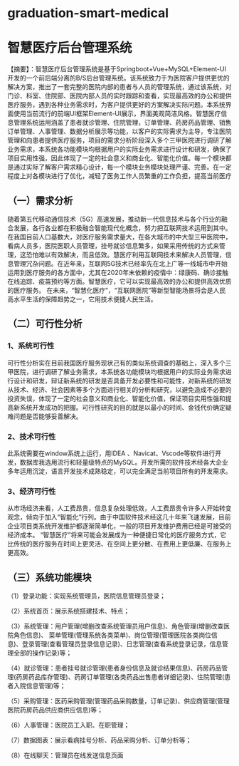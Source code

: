 # graduation-smart-medical


# 智慧医疗后台管理系统

【摘要】：智慧医疗后台管理系统是基于Springboot+Vue+MySQL+Element-UI开发的一个前后端分离的B/S后台管理系统。该系统致力于为医院客户提供更优的解决方案，推出了一套完整的医院内部的患者与人员的管理系统，通过该系统，对门诊、科室、住院部、医院内部人员的实时跟踪和查看，实现最高效的办公和提供医疗服务，遇到各种业务需求时，为客户提供更好的方案解决实际问题。本系统界面使用当前流行的前端UI框架Element-UI展示，界面美观简洁风格。智慧医疗信息管理系统运用涵盖了患者就诊管理、住院管理，订单管理、药房药品管理、销售订单管理、人事管理、数据分析展示等功能，以客户的实际需求为主导，专注医院管理和向患者提供医疗服务，项目的需求分析阶段深入多个三甲医院进行调研了解业务需求，本系统各功能模块均根据用户的实际业务需求进行设计和研发，确保了项目实用性强，因此体现了一定的社会意义和商业化、智能化价值。每一个模块都是通过实际了解客户需求精心设计，每一个模块业务模块处理严谨、完善。在一定程度上对各模块进行了优化，减轻了医务工作人员繁重的工作负担，提高当前医疗

## （一）需求分析
随着第五代移动通信技术（5G）高速发展，推动新一代信息技术与各个行业的融合发展，各行各业都在积极融合智能现代化概念，努力把互联网技术运用到其中。在我国目前人口基数大，对医疗服务需求量大，在各大城市的中大型三甲医院中，看病人员多，医院医职人员管理，挂号就诊信息繁多，如果采用传统的方式来管理，这恐怕难以有效解决，而且低效。慧医疗利用互联网技术来解决人员管理，信息管理冗杂问题。在近年来，互联网5G技术已经率先在北上广等一线城市中开始运用到医疗服务的各方面中，尤其在2020年末依赖的疫情中：绿康码、确诊接触在线追踪、疫苗预约等方面。智慧医疗，它可以实现最高效的办公和提供高效优质的医疗服务。 在未来，“智慧化医疗”，“互联网医院”等新型智能场景将会是人民高水平生活的保障趋势之一，它用技术便捷人民生活。 

## （二）可行性分析

### 1、系统可行性
可行性分析实在目前我国医疗服务现状己有的类似系统调查的基础上，深入多个三甲医院，进行调研了解业务需求，本系统各功能模块均根据用户的实际业务需求进行设计和研发，辩证新系统的研发是否具备开发必要性和可能性，对新系统的研发从技术、经济、社会因素等多个方面进行相关的分析和研究，以避免造成不必要的投资失误，体现了一定的社会意义和商业化、智能化价值，保证项目实用性强和提高新系统开发成功的把握。可行性研究的目的就是以最小的时间、金钱代价确定疑难问题是否能够妥善解决。

### 2、技术可行性
此系统需要在window系统上运行，用IDEA 、Navicat、Vscode等软件进行开发，数据库我选用流行和轻量级特点的MySQL。开发所需的软件技术经各大企业多年运用沉淀，语言开发技术成熟稳定，可以完全满足当前项目所有的开发需求。

### 3、经济可行性
从市场经济来看，人工费昂贵，信息复杂处理低效，人工费昂贵令许多人开始转变观念，倾向于加入“智能化”行列。由于中国软件技术经这几十年来飞速发展，目前企业项目类系统开发维护都逐渐简单化，一般的项目开发维护费用已经是可接受的经济成本。 
“智慧医疗”将来可能会发展成为一种便捷日常化的医疗服务方式，它比传统的医疗服务在时间上更灵活、在空间上更分散、在费用上更低廉、在服务上更高效。
   
## （三）系统功能模块
（1）登录功能：实现系统管理员，医院信息管理员登录；

（2）系统首页：展示系统搭建技术、特点；

（3）系统管理：用户管理(增删改查系统管理员用户信息)、角色管理(增删改查医院角色信息)、  菜单管理(管理系统各类菜单)、岗位管理(管理医院各类岗位信息)、登录管理(查看管理员登录信息记录)、日志管理(查看系统登录记录，信息管理全部的操作记录)等；

（4）就诊管理：患者挂号就诊管理(患者身份信息及就诊结果信息)、药房药品管理(药房药品库存管理)、药房订单管理(各类药品出售患者详细记录)、住院管理(患者入院信息管理)等；

（5）采购管理：医药采购管理(管理药品采购数量，订单记录)、供应商管理(管理医院药房药品供应商供应信息)等；

（6）人事管理：医院员工入职、在职管理；

（7）数据图表：展示看病挂号分析、药品采购分析、订单分析等；

（8）在线聊天：管理员在线发送信息页面
